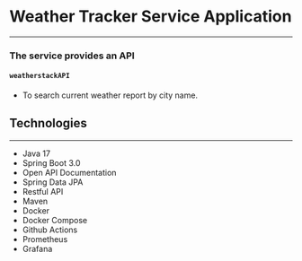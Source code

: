 # Weather Tracker Service Application

---

### The service provides an API
#### `weatherstackAPI`
* To search current weather report by city name.

## Technologies

---
- Java 17
- Spring Boot 3.0
- Open API Documentation
- Spring Data JPA
- Restful API
- Maven
- Docker
- Docker Compose
- Github Actions
- Prometheus
- Grafana
